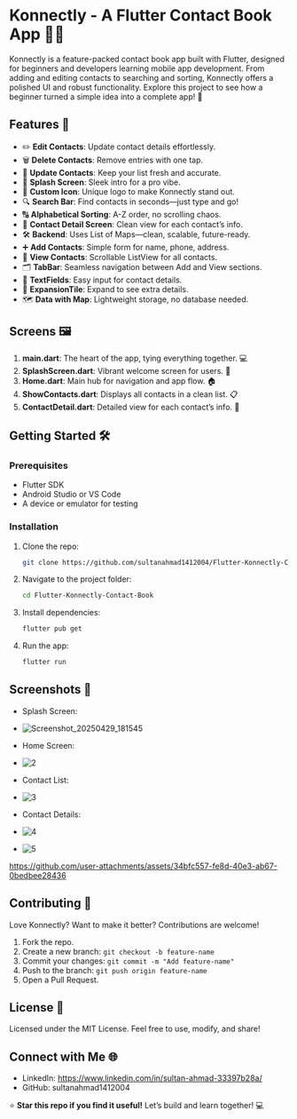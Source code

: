 # Konnectly - A Flutter Contact Book App 📱✨

Konnectly is a feature-packed contact book app built with Flutter, designed for beginners and developers learning mobile app development. From adding and editing contacts to searching and sorting, Konnectly offers a polished UI and robust functionality. Explore this project to see how a beginner turned a simple idea into a complete app! 🚀

## Features 🌟

- ✏️ **Edit Contacts**: Update contact details effortlessly.
- 🗑️ **Delete Contacts**: Remove entries with one tap.
- 🔄 **Update Contacts**: Keep your list fresh and accurate.
- 🌊 **Splash Screen**: Sleek intro for a pro vibe.
- 🎨 **Custom Icon**: Unique logo to make Konnectly stand out.
- 🔍 **Search Bar**: Find contacts in seconds—just type and go!
- 🔠 **Alphabetical Sorting**: A-Z order, no scrolling chaos.
- 📇 **Contact Detail Screen**: Clean view for each contact’s info.
- 🛠️ **Backend**: Uses List of Maps—clean, scalable, future-ready.
- ➕ **Add Contacts**: Simple form for name, phone, address.
- 👀 **View Contacts**: Scrollable ListView for all contacts.
- 🗂️ **TabBar**: Seamless navigation between Add and View sections.
- 📝 **TextFields**: Easy input for contact details.
- 📂 **ExpansionTile**: Expand to see extra details.
- 🗺️ **Data with Map**: Lightweight storage, no database needed.

## Screens 🖼️

1. **main.dart**: The heart of the app, tying everything together. 💻
2. **SplashScreen.dart**: Vibrant welcome screen for users. 🌊
3. **Home.dart**: Main hub for navigation and app flow. 🏠
4. **ShowContacts.dart**: Displays all contacts in a clean list. 📋
5. **ContactDetail.dart**: Detailed view for each contact’s info. 📇

## Getting Started 🛠️

### Prerequisites

- Flutter SDK
- Android Studio or VS Code
- A device or emulator for testing

### Installation

1. Clone the repo:

   ```bash
   git clone https://github.com/sultanahmad1412004/Flutter-Konnectly-Contact-Book
   ```

2. Navigate to the project folder:

   ```bash
   cd Flutter-Konnectly-Contact-Book
   ```

3. Install dependencies:

   ```bash
   flutter pub get
   ```

4. Run the app:

   ```bash
   flutter run
   ```

## Screenshots 📸

- Splash Screen:
- ![Screenshot_20250429_181545](https://github.com/user-attachments/assets/66bd93eb-f634-49fe-b7f8-2dafa8fdbb65)

- Home Screen:
- ![2](https://github.com/user-attachments/assets/e07f25e4-7219-457a-8107-00341217c287)

- Contact List:
- ![3](https://github.com/user-attachments/assets/6cc8d18c-616e-4177-8621-3f44e1527a94)

- Contact Details:
- ![4](https://github.com/user-attachments/assets/fc0a7222-5dac-42fd-ad43-e3f17a55e5f3)

- ![5](https://github.com/user-attachments/assets/7feb0e94-eac9-44a8-b9a0-83d8763bbe92)


https://github.com/user-attachments/assets/34bfc557-fe8d-40e3-ab67-0bedbee28436



## Contributing 🤝

Love Konnectly? Want to make it better? Contributions are welcome!

1. Fork the repo.
2. Create a new branch: `git checkout -b feature-name`
3. Commit your changes: `git commit -m "Add feature-name"`
4. Push to the branch: `git push origin feature-name`
5. Open a Pull Request.

## License 📜

Licensed under the MIT License. Feel free to use, modify, and share!

## Connect with Me 🌐

- LinkedIn: https://www.linkedin.com/in/sultan-ahmad-33397b28a/
- GitHub: sultanahmad1412004

⭐ **Star this repo if you find it useful!** Let’s build and learn together! 💻
